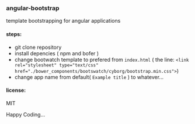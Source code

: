 ### angular-bootstrap
template bootstrapping for angular applications

#### steps:
- git clone repository
- install depencies ( npm and bofer )
- change bootwatch template to prefered from `index.html` ( the line: `<link rel="stylesheet" type="text/css" href="./bower_components/bootswatch/cyborg/bootstrap.min.css">`)
- change app name from default( `Example title` ) to whatever...

#### license:
MIT

Happy Coding...
